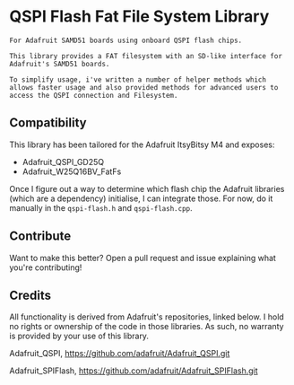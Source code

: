 # QSPI Flash Fat File System Library
```
For Adafruit SAMD51 boards using onboard QSPI flash chips.

This library provides a FAT filesystem with an SD-like interface for Adafruit's SAMD51 boards.

To simplify usage, i've written a number of helper methods which allows faster usage and also provided methods for advanced users to access the QSPI connection and Filesystem.
```

## Compatibility
This library has been tailored for the Adafruit ItsyBitsy M4 and exposes:
- Adafruit_QSPI_GD25Q
- Adafruit_W25Q16BV_FatFs

Once I figure out a way to determine which flash chip the Adafruit libraries (which are a dependency) initialise, I can integrate those. For now, do it manually in the `qspi-flash.h` and `qspi-flash.cpp`.


## Contribute
Want to make this better? Open a pull request and issue explaining what you're contributing!

## Credits
All functionality is derived from Adafruit's repositories, linked below. I hold no rights or ownership of the code in those libraries. As such, no warranty is provided by your use of this library.

Adafruit_QSPI,
https://github.com/adafruit/Adafruit_QSPI.git

Adafruit_SPIFlash,
https://github.com/adafruit/Adafruit_SPIFlash.git
